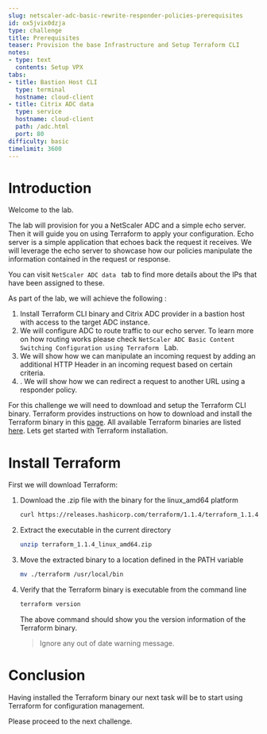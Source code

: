 ```yaml
---
slug: netscaler-adc-basic-rewrite-responder-policies-prerequisites
id: ox5jvix0dzja
type: challenge
title: Prerequisites
teaser: Provision the base Infrastructure and Setup Terraform CLI
notes:
- type: text
  contents: Setup VPX
tabs:
- title: Bastion Host CLI
  type: terminal
  hostname: cloud-client
- title: Citrix ADC data
  type: service
  hostname: cloud-client
  path: /adc.html
  port: 80
difficulty: basic
timelimit: 3600
---
```


Introduction
============

Welcome to the lab.

The lab will provision for you a NetScaler ADC and a simple echo server. Then it will guide you on using Terraform to apply your configuration. Echo server is a simple application that echoes back the request it receives. We will leverage the echo server to showcase how our policies manipulate the information contained in the request or response.

You can visit `NetScaler ADC data ` tab to find more details about the IPs that have been assigned to these.


As part of the lab, we will achieve the following :
1.	Install Terraform CLI binary and Citrix ADC provider in a bastion host with access to the target ADC instance.
2.	We will configure ADC to route traffic to our echo server. To learn more on how routing works please check `NetScaler ADC Basic Content Switching Configuration using Terraform ` Lab.
3. We will show how we can manipulate an incoming request by adding an additional HTTP Header in an incoming request based on certain criteria.
4. . We will show how we can redirect a request to another URL using a responder policy.


For this challenge we will need to download and setup the Terraform CLI binary.
Terraform provides instructions on how to download and install the
Terraform binary in this [page](https://www.terraform.io/downloads).
All available Terraform binaries are listed [here](https://releases.hashicorp.com/terraform/). Lets get started with Terraform installation.

Install Terraform
=================

First we will download Terraform:

1. Download the .zip file with the binary for the linux_amd64 platform

	```bash
	curl https://releases.hashicorp.com/terraform/1.1.4/terraform_1.1.4_linux_amd64.zip --output terraform_1.1.4_linux_amd64.zip
	```

2. Extract the executable in the current directory

	```bash
	unzip terraform_1.1.4_linux_amd64.zip
	```
3. Move the extracted binary to a location defined in the PATH variable

	```bash
	mv ./terraform /usr/local/bin
	```
4. Verify that the Terraform binary is executable from the command line

	```bash
	terraform version
	```
	The above command should show you the version information of the Terraform binary.
	> Ignore any out of date warning message.

Conclusion
==========

Having installed the Terraform binary our next task will be
to start using Terraform for configuration management.

Please proceed to the next challenge.
